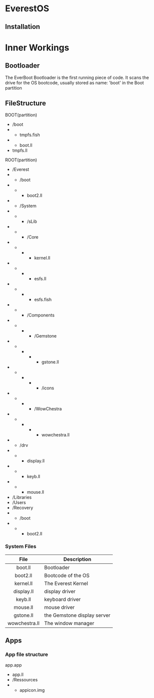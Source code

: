 # EverestOS

## Installation

# Inner Workings

## Bootloader

The EverBoot Bootloader is the first running piece of code. It scans the drive for the OS bootcode, usually stored as name: 'boot' in the Boot partition

## FileStructure

BOOT(partition)
- /boot
- - tmpfs.fish
- - boot.ll
- tmpfs.ll

ROOT(partition)
- /Everest
- - /boot
- - - boot2.ll
- - /System
- - - /sLib
- - - /Core
- - - - kernel.ll
- - - - esfs.ll
- - - - esfs.fish
- - - /Components
- - - - /Gemstone
- - - - - gstone.ll
- - - - - /icons
- - - - /WowChestra
- - - - - wowchestra.ll
- - /drv
- - - display.ll
- - - keyb.ll
- - - mouse.ll
- /Libraries
- /Users
- /Recovery
- - /boot
- - - boot2.ll

### System Files

| File | Description |
| :---: | --- |
| boot.ll | Bootloader |
| boot2.ll | Bootcode of the OS |
| kernel.ll | The Everest Kernel |
| display.ll | display driver |
| keyb.ll | keyboard driver |
| mouse.ll | mouse driver |
| gstone.ll | the Gemstone display server |
| wowchestra.ll | The window manager |


## Apps



### App file structure

app.app
- app.ll
- /Ressources
- - appicon.img